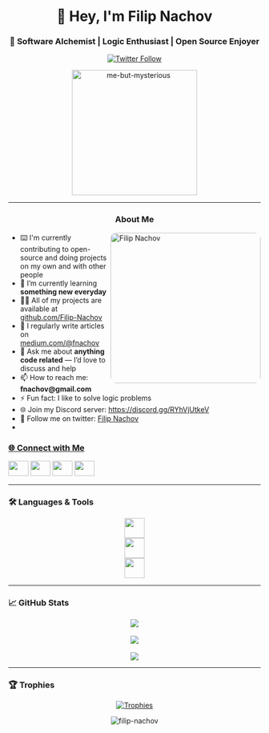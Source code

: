 <h1 align="center">👋 Hey, I'm Filip Nachov</h1>
<h3 align="center">🧠 Software Alchemist | Logic Enthusiast | Open Source Enjoyer</h3>

<p align="center">
  <a href="https://twitter.com/GamesrulerN"><img src="https://img.shields.io/twitter/follow/GamesrulerN?logo=twitter&style=for-the-badge" alt="Twitter Follow" /></a>
</p>

<p align="center">
  <img src="https://i.pinimg.com/originals/e8/c9/28/e8c928879223816651ec0e885932fdea.jpg" width="250" alt="me-but-mysterious" />
</p>

---

<h3 align="center">About Me</h3>

<img src="https://i.pinimg.com/originals/e8/c9/28/e8c928879223816651ec0e885932fdea.jpg" alt="Filip Nachov" align="right" width="300" height="300" style="border-radius: 12px;">

<ul>
  <li>⌨️ I'm currently contributing to open-source and doing projects on my own and with other people</li>
  <li>🌱 I’m currently learning <strong>something new everyday</strong></li>
  <li>👨‍💻 All of my projects are available at <a href="https://github.com/Filip-Nachov">github.com/Filip-Nachov</a></li>
  <li>📝 I regularly write articles on <a href="https://medium.com/@fnachov">medium.com/@fnachov</a></li>
  <li>💬 Ask me about <strong>anything code related</strong> — I’d love to discuss and help</li>
  <li>📫 How to reach me: <strong>fnachov@gmail.com</strong></li>
  <li>⚡ Fun fact: I like to solve logic problems</li>
  <li>🌐 Join my Discord server: <a href="https://discord.gg/RYhVjUtkeV">https://discord.gg/RYhVjUtkeV</a></li>
  <li>🐤 Follow me on twitter: <a href="https://x.com/GamesrulerN">Filip Nachov<li>
</ul>



### 🌐 Connect with Me
<p align="left">
  <a href="https://twitter.com/GamesrulerN"><img src="https://raw.githubusercontent.com/rahuldkjain/github-profile-readme-generator/master/src/images/icons/Social/twitter.svg" height="30" width="40" /></a>
  <a href="https://www.kaggle.com/filipnachov"><img src="https://raw.githubusercontent.com/rahuldkjain/github-profile-readme-generator/master/src/images/icons/Social/kaggle.svg" height="30" width="40" /></a>
  <a href="https://medium.com/@fnachov"><img src="https://raw.githubusercontent.com/rahuldkjain/github-profile-readme-generator/master/src/images/icons/Social/medium.svg" height="30" width="40" /></a>
  <a href="https://discord.gg/RYhVjUtkeV"><img src="https://raw.githubusercontent.com/rahuldkjain/github-profile-readme-generator/master/src/images/icons/Social/discord.svg" height="30" width="40" /></a>
</p>

---

### 🛠️ Languages & Tools

<p align="center">
  <img src="https://skillicons.dev/icons?i=cpp,py,cs,java,html,css,js,bash" height="40" />
  <br/>
  <img src="https://skillicons.dev/icons?i=flask,opencv,pytorch,tensorflow,scikitlearn,pandas,mysql,sqlite,redis" height="40" />
  <br/>
  <img src="https://skillicons.dev/icons?i=aws,docker,figma,unity,ai,git,github,vim,neovim,r,go,lua" height="40" />
</p>

---

### 📈 GitHub Stats

<p align="center">
  <img src="https://github-readme-stats.vercel.app/api/top-langs/?username=Filip-Nachov&layout=compact&theme=gruvbox&hide_border=true" />
  <br/><br/>
  <img src="https://github-readme-stats.vercel.app/api?username=Filip-Nachov&show_icons=true&theme=gruvbox&hide_border=true&border_radius=7.5" />
  <br/><br/>
  <img src="https://github-readme-streak-stats.herokuapp.com/?user=Filip-Nachov&theme=gruvbox&hide_border=true&border_radius=7" />
</p>

---

### 🏆 Trophies

<p align="center">
  <a href="https://github.com/ryo-ma/github-profile-trophy">
    <img src="https://github-profile-trophy.vercel.app/?username=filip-nachov&theme=gruvbox&hide_border=true&border_radius=7" alt="Trophies" />
  </a>
</p>

<p align="center">
  <img src="https://komarev.com/ghpvc/?username=filip-nachov&label=Profile%20views&color=0e75b6&style=flat" alt="filip-nachov" />
</p>










<!---
Filip-Nachov/Filip-Nachov is a ✨ special ✨ repository because its `README.md` (this file) appears on your GitHub profile.
You can click the Preview link to take a look at your changes.
--->
